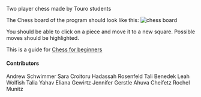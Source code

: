 Two player chess made by Touro students

The Chess board of the program should look like this:
![chess board](https://cutechess.com/cutechess.png)

You should be able to click on a piece and move it to a new square. 
Possible moves should be highlighted.

This is a guide for [Chess for beginners](https://www.wikihow.com/Play-Chess-for-Beginners)

#### Contributors
Andrew Schwimmer
Sara Croitoru
Hadassah Rosenfeld
Tali Benedek
Leah Wolfish
Talia Yahav
Eliana Gewirtz
Jennifer Gerstle
Ahuva Cheifetz
Rochel Munitz

